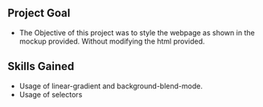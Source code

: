 ## Project Goal 
- The Objective of this project was to style the webpage as shown in the mockup provided. Without modifying the html provided.

## Skills Gained
- Usage of linear-gradient and background-blend-mode.
- Usage of selectors